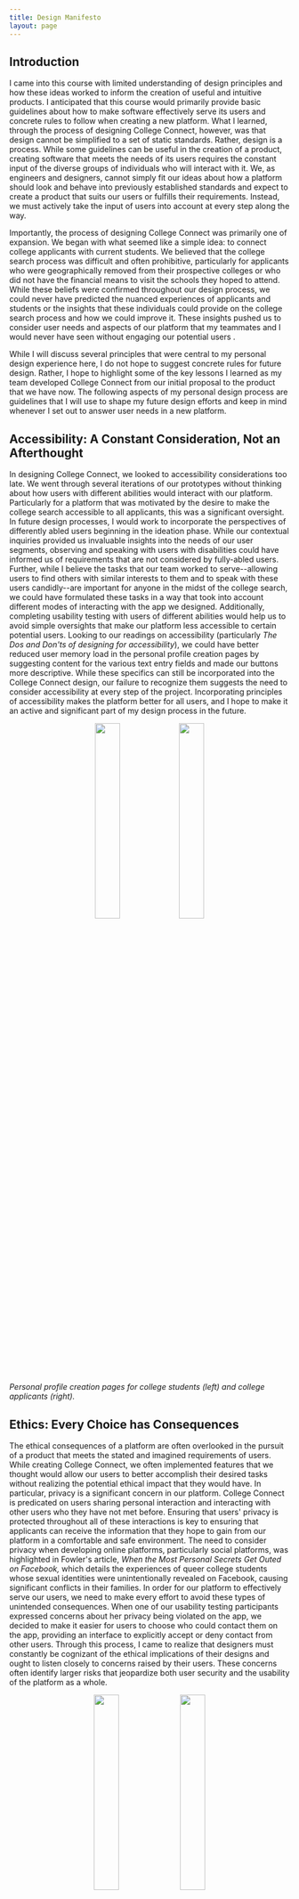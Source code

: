 ```yaml
---
title: Design Manifesto
layout: page
---
```


## Introduction

I came into this course with limited understanding of design principles and how these ideas worked to inform the creation of useful and intuitive products. I anticipated that this course would primarily provide basic guidelines about how to make software effectively serve its users and concrete rules to follow when creating a new platform.  What I learned, through the process of designing College Connect, however, was that design cannot be simplified to a set of static standards.  Rather, design is a process.  While some guidelines can be useful in the creation of a product, creating software that meets the needs of its users requires the constant input of the diverse groups of individuals who will interact with it.  We, as engineers and designers, cannot simply fit our ideas about how a platform should look and behave into previously established standards and expect to create a product that suits our users or fulfills their requirements.  Instead, we must actively take the input of users into account at every step along the way.

Importantly, the process of designing College Connect was primarily one of expansion.  We began with what seemed like a simple idea: to connect college applicants with current students.  We believed that the college search process was difficult and often prohibitive, particularly for applicants who were geographically removed from their prospective colleges or who did not have the financial means to visit the schools they hoped to attend.  While these beliefs were confirmed throughout our design process, we could never have predicted the nuanced experiences of applicants and students or the insights that these individuals could provide on the college search process and how we could improve it.  These insights pushed us to consider user needs and aspects of our platform that my teammates and I would never have seen without engaging our potential users .

While I will discuss several principles that were central to my personal design experience here, I do not hope to suggest concrete rules for future design.  Rather, I hope to highlight some of the key lessons I learned as my team developed College Connect from our initial proposal to the product that we have now.  The following aspects of my personal design process are guidelines that I will use to shape my future design efforts and keep in mind whenever I set out to answer user needs in a new platform.

## Accessibility: A Constant Consideration, Not an Afterthought

In designing College Connect, we looked to accessibility considerations too late.  We went through several iterations of our prototypes without thinking about how users with different abilities would interact with our platform.  Particularly for a platform that was motivated by the desire to make the college search accessible to all applicants, this was a significant oversight.  In future design processes, I would work to incorporate the perspectives of differently abled users beginning in the ideation phase.  While our contextual inquiries provided us invaluable insights into the needs of our user segments, observing and speaking with users with disabilities could have informed us of requirements that are not considered by fully-abled users.  Further, while I believe the tasks that our team worked to serve--allowing users to find others with similar interests to them and to speak with these users candidly--are important for anyone in the midst of the college search, we could have formulated these tasks in a way that took into account different modes of interacting with the app we designed.  Additionally, completing usability testing with users of different abilities would help us to avoid simple oversights that make our platform less accessible to certain potential users.  Looking to our readings on accessibility (particularly *The Dos and Don'ts of designing for accessibility*), we could have better reduced user memory load in the personal profile creation pages by suggesting content for the various text entry fields and made our buttons more descriptive.  While these specifics can still be incorporated into the College Connect design, our failure to recognize them suggests the need to consider accessibility at every step of the project.  Incorporating principles of accessibility makes the platform better for all users, and I hope to make it an active and significant part of my design process in the future.

<center>
  <img src="https://raw.githubusercontent.com/dylan-martin/dylan-martin.github.io/master/img/ppc.png" width="30%" height="30%"/><img src="https://raw.githubusercontent.com/dylan-martin/dylan-martin.github.io/master/img/ppa.png" width="30%" height="30%"/>
</center>

*Personal profile creation pages for college students (left) and college applicants (right).*

## Ethics: Every Choice has Consequences

The ethical consequences of a platform are often overlooked in the pursuit of a product that meets the stated and imagined requirements of users.  While creating College Connect, we often implemented features that we thought would allow our users to better accomplish their desired tasks without realizing the potential ethical impact that they would have.  In particular, privacy is a significant concern in our platform.  College Connect is predicated on users sharing personal interaction and interacting with other users who they have not met before.  Ensuring that users' privacy is protected throughout all of these interactions is key to ensuring that applicants can receive the information that they hope to gain from our platform in a comfortable and safe environment.  The need to consider privacy when developing online platforms, particularly social platforms, was highlighted in Fowler's article, *When the Most Personal Secrets Get Outed on Facebook,* which details the experiences of queer college students whose sexual identities were unintentionally revealed on Facebook, causing significant conflicts in their families.  In order for our platform to effectively serve our users, we need to make every effort to avoid these types of unintended consequences.  When one of our usability testing participants expressed concerns about her privacy being violated on the app, we decided to make it easier for users to choose who could contact them on the app, providing an interface to explicitly accept or deny contact from other users.  Through this process, I came to realize that designers must constantly be cognizant of the ethical implications of their designs and ought to listen closely to concerns raised by their users.  These concerns often identify larger risks that jeopardize both user security and the usability of the platform as a whole.

<center>
  <img src="https://raw.githubusercontent.com/dylan-martin/dylan-martin.github.io/master/img/ad_a.png" width="30%" height="30%"/>
  <img src="https://raw.githubusercontent.com/dylan-martin/dylan-martin.github.io/master/img/ad_v.png" width="30%" height="30%"/>
</center>

*Pages allowing users to accept or deny audio (left) or video (right) call requests.*

## Iteration: You Won't Get it Right the First Time

If this project taught me anything, it is that iteration is key to effective design.  Our initial paper prototype contained only eight screens, compared to twenty in our digital mockup.  While our guiding tasks remained constant throughout the design process, this expansion is indicative of the value of rapid iteration on our designs and the value of incorporating user feedback into our platform.  By putting the various iterations of our prototype in front of users and hearing their feedback, we were able to identify the shortcomings of our initial efforts and develop a platform that fully encompasses our users' potential paths to complete the tasks we identified.  Using low-fidelity prototypes, we were able to quickly incorporate user suggestions and hear direct feedback on each progressive step of the design process.  This constant iteration forced us to critically engage with our potential users and ensure that their actual needs, not our ideas of them, were met.  Additionally, rapid iteration allowed us to test various methods to address user input, keeping those aspects that worked for our participants and easily scrapping those that did not. Importantly, with each iterative improvement, several new design flaws came to light.  These constant revelations of new areas for improvement showed that iteration needs to be a constant process throughout all phases of design--we, as designers, can never fully understand the needs and desires of our users, and thus we can only create an effective platform by continuously testing and adapting our designs.  Sometimes this process of quick change was difficult, especially when it required changing or removing a piece of the design that we thought was complete or effective, but it ultimately tethered the design process to the needs of real users and forced us to realize when our expectations did not match users' reality.

![initial paper prototype](img/init_pp.png)

*Our initial paper prototype.*

![digital mockup overview](img/o_mu.png)

*An overview of our digital mockup.*

## Expansion: Balancing Addition and Refinement

There is always more that could be added to a design.  At each phase of our design process, we became aware of additional functionalities that could improve College Connect and pages that could be added to make the current functionalities more clear.  However, it is important to strike a balance between incorporating new elements into the design and refining what has already been implemented.  While I feel that most, if not all, of the additions we made to our prototype were necessary to effectively serving our users and allowing them to accomplish the core tasks we identified, we often erred on the side of addition throughout our design process.  In future design efforts, and in a continuation of this project, I would devote more time to ensuring that the elements we have already incorporated into the platform are fully functional and are providing as much functionality as possible.  As an example, when users had difficulty navigating past the personal profile creation section of our paper prototype, we chose to add an additional page which simply directed users to see their potential connections.  A more elegant solution, which we implemented in a later iteration, was simply to make the buttons on the personal profile creation pages more distinct and descriptive.  This instance made me realize the importance of deeply engaging with user comments and behaviors--sometimes broad user needs are hidden in their stated wants.  Thus, it is essential to think about user criticism not simply as a direct demand for *more* functionality, but rather as a guide to make already present functionality *better.*  With this in mind, I will actively consider if an issue revealed in user testing can be solved through modification of present design elements before adding more to the platform.

IMAGES OF "VIEW POTENTIAL CONNECTIONS PAGE"

## Teamwork: Two (or Three) Heads is Better than One

While engaging with users throughout the design process is essential to creating an effective platform, it is equally important to actively collaborate with fellow design team members while developing the product.  When considering user input, particularly in the contextual inquiry phase, my teammates consistently noticed aspects of user behavior that I did not.  Additionally, when interpreting the feedback we received during usability testing, my teammates were able to utilize their unique perspectives and arrive at understandings of user needs that I never would have realized alone.  Their perspectives brought to light key flaws in our design, as well as creative ways to address user needs.  Without collaborating with my teammates on key design decisions, the College Connect app would be heavily influenced by my personal and limited perspective, significantly restricting the potential of our platform.  Working with a team, I was pushed to consider alternate ideas about how to accomplish the tasks we identified for the platform and expanded my own design perspective.  The need for active and open collaboration is highlighted by Beyer and Holtzbaltt in their chapter on Affinity diagramming: "each person's different perspective is shared, and a common perspective is built through discussion" (162).  By bringing together our disparate experiences, we were able to build a common perspective that better encompassed our users' needs than any of our individual interpretations could have.  Key to this collaborative success was the willingness of all team members to share openly; by expressing their full and honest opinion to the group, each team member introduced new observations and insights that deepened the shared perspective and improved the final design.

![affinity diagram](img/affinity_diagram.png)

*Our affinity diagram for observations from contextual inquiries.*

## Conclusion

A common thread runs through each of the core design principles discussed above: the need for engagement with multiple perspectives.  This theme articulates the central principle of Human Centered Design.  To effectively create a product to solve human needs, we must engage with the people who experience these problem.  As designers and engineers, we have an obligation to build platforms that not only meet our technical and design requirements but also address the lived experiences of the individuals who will use these products.  Imperative to this requirement is the inclusion of these individuals in the design process.  Throughout this course, I came to realize the central importance of user involvement in the design process--no matter how elegant a platform or program is, it cannot effectively serve its users if it was not designed with their involvement.  Thus, my design manifesto stands as a guide to effectively and critically engaging user input.  We must communicate with and fully acknowledge the input of all types of users, differentiated by ability, experience and context.  We must further work to interpret this feedback through our own expertise to create platforms that are centered on the people that they will serve.  While it is impossible to incorporate every perspective into a platform, we must work at every step of the design process to come as close to this standard as possible.
